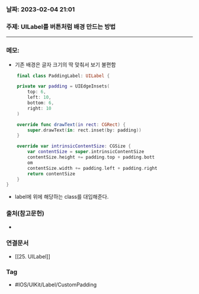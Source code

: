 ### 날짜: 2023-02-04 21:01

### 주제: UILabel를 버튼처럼 배경 만드는 방법
---
### 메모: 
- 기존 배경은 글자 크기의 딱 맞춰서 보기 불편함
~~~ swift 
    final class PaddingLabel: UILabel {

    private var padding = UIEdgeInsets(
        top: 6,
        left: 10,
        bottom: 6,
        right: 10
    )

    override func drawText(in rect: CGRect) {
        super.drawText(in: rect.inset(by: padding))
    }

    override var intrinsicContentSize: CGSize {
        var contentSize = super.intrinsicContentSize
        contentSize.height += padding.top + padding.bott
        om
        contentSize.width += padding.left + padding.right
        return contentSize
    }
}
~~~
- label에 위에 해당하는 class를 대입해준다. 

### 출처(참고문헌) 
- 

### 연결문서 
- [[25. UILabel]]

### Tag
- #IOS/UIKit/Label/CustomPadding 